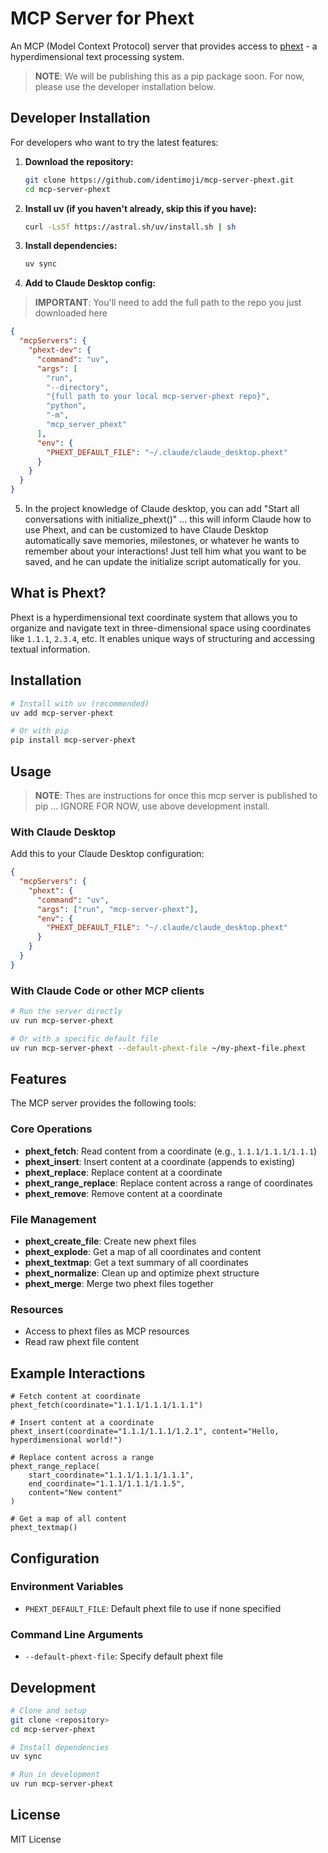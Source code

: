 # MCP Server for Phext

An MCP (Model Context Protocol) server that provides access to [phext](https://pypi.org/project/libphext/) - a hyperdimensional text processing system.

> **NOTE**: We will be publishing this as a pip package soon. For now, please use the developer installation below.

## Developer Installation

For developers who want to try the latest features:

1. **Download the repository:**
   ```bash
   git clone https://github.com/identimoji/mcp-server-phext.git
   cd mcp-server-phext
   ```

2. **Install uv (if you haven't already, skip this if you have):**
   ```bash
   curl -LsSf https://astral.sh/uv/install.sh | sh
   ```

3. **Install dependencies:**
   ```bash
   uv sync
   ```

4. **Add to Claude Desktop config:** 

> **IMPORTANT**: You'll need to add the full path to the repo you just downloaded here

   ```json
   {
     "mcpServers": {
       "phext-dev": {
         "command": "uv",
         "args": [
           "run",
           "--directory",
           "{full path to your local mcp-server-phext repo}",
           "python",
           "-m",
           "mcp_server_phext"
         ],
         "env": {
           "PHEXT_DEFAULT_FILE": "~/.claude/claude_desktop.phext"
         }
       }
     }
   }
   ```
5. In the project knowledge of Claude desktop, you can add "Start all conversations with initialize_phext()" ... this will inform Claude how to use Phext, and can be customized to have Claude Desktop automatically save memories, milestones, or whatever he wants to remember about your interactions! Just tell him what you want to be saved, and he can update the initialize script automatically for you.

## What is Phext?

Phext is a hyperdimensional text coordinate system that allows you to organize and navigate text in three-dimensional space using coordinates like `1.1.1`, `2.3.4`, etc. It enables unique ways of structuring and accessing textual information.

## Installation

```bash
# Install with uv (recommended)
uv add mcp-server-phext

# Or with pip
pip install mcp-server-phext
```

## Usage 

> **NOTE**: Thes are instructions for once this mcp server is published to pip ... IGNORE FOR NOW, use above development install.

### With Claude Desktop

Add this to your Claude Desktop configuration:

```json
{
  "mcpServers": {
    "phext": {
      "command": "uv",
      "args": ["run", "mcp-server-phext"],
      "env": {
        "PHEXT_DEFAULT_FILE": "~/.claude/claude_desktop.phext"
      }
    }
  }
}
```

### With Claude Code or other MCP clients

```bash
# Run the server directly
uv run mcp-server-phext

# Or with a specific default file
uv run mcp-server-phext --default-phext-file ~/my-phext-file.phext
```

## Features

The MCP server provides the following tools:

### Core Operations
- **phext_fetch**: Read content from a coordinate (e.g., `1.1.1/1.1.1/1.1.1`)
- **phext_insert**: Insert content at a coordinate (appends to existing)
- **phext_replace**: Replace content at a coordinate
- **phext_range_replace**: Replace content across a range of coordinates
- **phext_remove**: Remove content at a coordinate

### File Management
- **phext_create_file**: Create new phext files
- **phext_explode**: Get a map of all coordinates and content
- **phext_textmap**: Get a text summary of all coordinates
- **phext_normalize**: Clean up and optimize phext structure
- **phext_merge**: Merge two phext files together

### Resources
- Access to phext files as MCP resources
- Read raw phext file content

## Example Interactions

```
# Fetch content at coordinate
phext_fetch(coordinate="1.1.1/1.1.1/1.1.1")

# Insert content at a coordinate
phext_insert(coordinate="1.1.1/1.1.1/1.2.1", content="Hello, hyperdimensional world!")

# Replace content across a range
phext_range_replace(
    start_coordinate="1.1.1/1.1.1/1.1.1", 
    end_coordinate="1.1.1/1.1.1/1.1.5", 
    content="New content"
)

# Get a map of all content
phext_textmap()
```

## Configuration

### Environment Variables
- `PHEXT_DEFAULT_FILE`: Default phext file to use if none specified

### Command Line Arguments
- `--default-phext-file`: Specify default phext file

## Development

```bash
# Clone and setup
git clone <repository>
cd mcp-server-phext

# Install dependencies
uv sync

# Run in development
uv run mcp-server-phext
```

## License

MIT License
